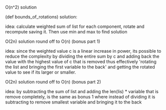 O(n^2) solution

(def bounds_of_rotations) solution:


idea: calculate weighted sum of list for each component, rotate and recompute saving it. Then use min and max to find solution


O(2n) solution round off to O(n) (bonus part 1)


idea: since the weighted value c is a linear increase in power, its possible to reduce the complexity by dividing the entire sum by c and adding back the value with the highest value of c that is removed thus effectively 'rotating the list and bringing the first variable to the back' and getting the rotated value to see if its larger or smaller.


O(2n) solution round off to O(n) (bonus part 2)

idea: by subtracting the sum of list and adding the len(lis) * variable that is remove completely, is the same as bonus 1 where instead of dividing it is subtracting to remove smallest variable and bringing it to the back
